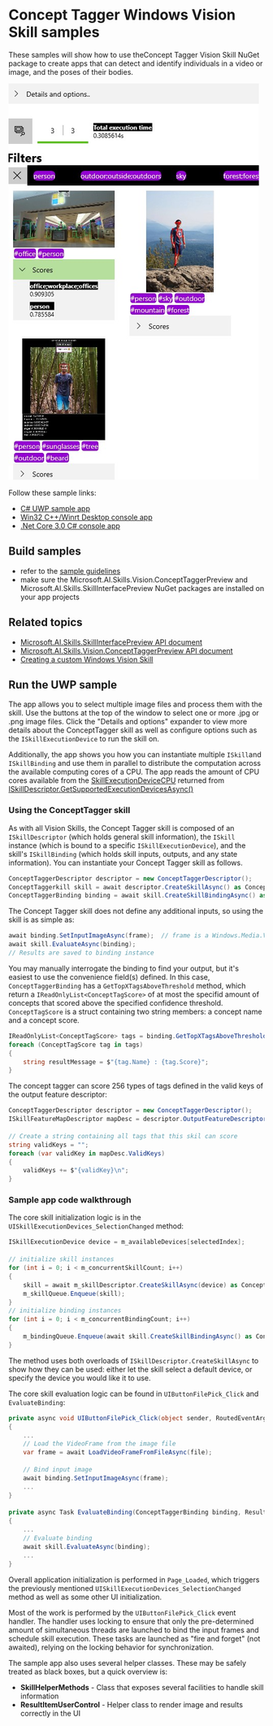 # Concept Tagger Windows Vision Skill samples

These samples will show how to use theConcept Tagger Vision Skill NuGet package to create apps that can detect and identify individuals in a video or image, and the poses of their bodies. 

![Screenshot of concept tagger skill in action in the UWP sample](./doc/sample_app.jpg)

Follow these sample links:
- [C# UWP sample app](./cs/ConceptTaggerSample_UWP)
- [Win32 C++/Winrt Desktop console app](./cpp/ConceptTaggerSample_Desktop)
- [.Net Core 3.0 C# console app](./cs/ConceptTaggerSample_NetCore3)

## Build samples
- refer to the [sample guidelines](../README.md)
- make sure the Microsoft.AI.Skills.Vision.ConceptTaggerPreview and Microsoft.AI.Skills.SkillInterfacePreview NuGet packages are installed on your app projects

## Related topics

- [Microsoft.AI.Skills.SkillInterfacePreview API document](../../doc/Microsoft.AI.Skills.SkillInterfacePreview.md)
- [Microsoft.AI.Skills.Vision.ConceptTaggerPreview API document](../../doc/Microsoft.AI.Skills.Vision.ConceptTaggerPreview.md)
- [Creating a custom Windows Vision Skill](../SentimentAnalyzerCustomSkill)

## Run the UWP sample

The app allows you to select multiple image files and process them with the skill. Use the buttons at the top of the window to select one or more .jpg or .png image files. Click the "Details and options" expander to view more details about the ConceptTagger skill as well as configure options such as the `ISkillExecutionDevice` to run the skill on.

Additionally, the app shows you how you can instantiate multiple `ISkill`and `ISkillBinding` and use them in parallel to distribute the computation across the available computing cores of a CPU. The app reads the amount of CPU cores available from the [SkillExecutionDeviceCPU](../../doc/Microsoft.AI.Skills.Vision.ConceptTaggerPreview.md#SkillExecutionDeviceCPU) returned from [ISkillDescriptor.GetSupportedExecutionDevicesAsync()](../../doc/Microsoft.AI.Skills.Vision.ConceptTaggerPreview.md#ISkillDescriptor.GetSupportedExecutionDevicesAsync)

### Using the ConceptTagger skill

As with all Vision Skills, the Concept Tagger skill is composed of an `ISkillDescriptor` (which holds general skill information), the `ISkill` instance (which is bound to a specific `ISkillExecutionDevice`), and the skill's `ISkillBinding` (which holds skill inputs, outputs, and any state information). You can instantiate your Concept Tagger skill as follows.

```csharp
ConceptTaggerDescriptor descriptor = new ConceptTaggerDescriptor();
ConceptTaggerkill skill = await descriptor.CreateSkillAsync() as ConceptTaggerSkill; // If you don't specify an ISkillExecutionDevice, a default will be automatically selected
ConceptTaggerBinding binding = await skill.CreateSkillBindingAsync() as ConceptTaggerBinding;
```

The Concept Tagger skill does not define any additional inputs, so using the skill is as simple as:

```csharp
await binding.SetInputImageAsync(frame);  // frame is a Windows.Media.VideoFrame
await skill.EvaluateAsync(binding);
// Results are saved to binding instance
```

You may manually interrogate the binding to find your output, but it's easiest to use the convenience field(s) defined. In this case, `ConceptTaggerBinding` has a `GetTopXTagsAboveThreshold` method, which return a `IReadOnlyList<ConceptTagScore>` of at most the specifid amount of concepts that scored above the specified confidence threshold. `ConceptTagScore` is a struct containing two string members: a concept name and a concept score.

```csharp
IReadOnlyList<ConceptTagScore> tags = binding.GetTopXTagsAboveThreshold(5, 0.7f);
foreach (ConceptTagScore tag in tags)
{
    string resultMessage = $"{tag.Name} : {tag.Score}";
}
```

The concept tagger can score 256 types of tags defined in the valid keys of the output feature descriptor:
```csharp
ConceptTaggerDescriptor descriptor = new ConceptTaggerDescriptor();
ISkillFeatureMapDescriptor mapDesc = descriptor.OutputFeatureDescriptors.First() as ISkillFeatureMapDescriptor;

// Create a string containing all tags that this skil can score
string validKeys = "";
foreach (var validKey in mapDesc.ValidKeys)
{
    validKeys += $"{validKey}\n";
}
```

### Sample app code walkthrough

The core skill initialization logic is in the `UISkillExecutionDevices_SelectionChanged` method:

```csharp
ISkillExecutionDevice device = m_availableDevices[selectedIndex];

// initialize skill instances
for (int i = 0; i < m_concurrentSkillCount; i++)
{
    skill = await m_skillDescriptor.CreateSkillAsync(device) as ConceptTaggerSkill;
    m_skillQueue.Enqueue(skill);
}
// initialize binding instances
for (int i = 0; i < m_concurrentBindingCount; i++)
{
    m_bindingQueue.Enqueue(await skill.CreateSkillBindingAsync() as ConceptTaggerBinding);
}
```

The method uses both overloads of `ISkillDescriptor.CreateSkillAsync` to show how they can be used: either let the skill select a default device, or specify the device you would like it to use.

The core skill evaluation logic can be found in `UIButtonFilePick_Click` and `EvaluateBinding`:

```csharp
private async void UIButtonFilePick_Click(object sender, RoutedEventArgs e)
{
    ...
    // Load the VideoFrame from the image file
    var frame = await LoadVideoFrameFromFileAsync(file);

    // Bind input image
    await binding.SetInputImageAsync(frame);
    ...
}

private async Task EvaluateBinding(ConceptTaggerBinding binding, ResultItemUserControl resultItem)
{
    ...
    // Evaluate binding
    await skill.EvaluateAsync(binding);
    ...
}
```

Overall application initialization is performed in `Page_Loaded`, which triggers the previously mentioned `UISkillExecutionDevices_SelectionChanged` method as well as some other UI initialization. 

Most of the work is performed by the `UIButtonFilePick_Click` event handler. The handler uses locking to ensure that only the pre-determined amount of simultaneous threads are launched to bind the input frames and schedule skill execution. These tasks are launched as "fire and forget" (not awaited), relying on the locking behavior for synchronization.

The sample app also uses several helper classes. These may be safely treated as black boxes, but a quick overview is:

- **SkillHelperMethods** - Class that exposes several facilities to handle skill information
- **ResultItemUserControl** - Helper class to render image and results correctly in the UI


